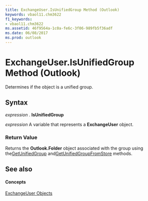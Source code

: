 ```yaml
---
title: ExchangeUser.IsUnifiedGroup Method (Outlook)
keywords: vbaol11.chm3622
f1_keywords:
- vbaol11.chm3622
ms.assetid: 46f9564a-1c0a-fe6c-3f06-989fb5f36adf
ms.date: 06/08/2017
ms.prod: outlook
---
```



# ExchangeUser.IsUnifiedGroup Method (Outlook)

Determines if the object is a unified group.


## Syntax

 _expression_ . **IsUnifiedGroup**

 _expression_ A variable that represents a **ExchangeUser** object.


### Return Value

Returns the  **Outlook.Folder** object associated with the group using the[GetUnifiedGroup](exchangeuser-getunifiedgroup-method-outlook.md) and[GetUnifiedGroupFromStore](exchangeuser-getunifiedgroupfromstore-method-outlook.md) methods.


## See also


#### Concepts


[ExchangeUser Objects](exchangeuser-object-outlook.md)

